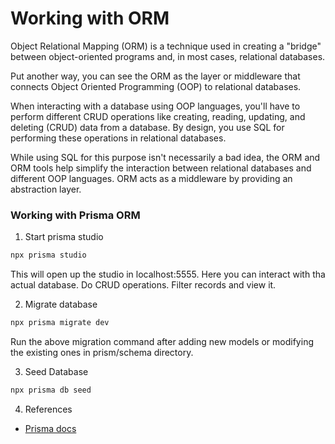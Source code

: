 # Working with ORM

Object Relational Mapping (ORM) is a technique used in creating a "bridge" between object-oriented programs and, in most cases, relational databases.

Put another way, you can see the ORM as the layer or middleware that connects Object Oriented Programming (OOP) to relational databases.

When interacting with a database using OOP languages, you'll have to perform different CRUD operations like creating, reading, updating, and deleting (CRUD) data from a database. By design, you use SQL for performing these operations in relational databases.

While using SQL for this purpose isn't necessarily a bad idea, the ORM and ORM tools help simplify the interaction between relational databases and different OOP languages. ORM acts as a middleware by providing an abstraction layer.

### Working with Prisma ORM

1. Start prisma studio

```bash
npx prisma studio
```

This will open up the studio in localhost:5555. Here you can interact with tha actual database. Do CRUD operations. Filter records and view it.

2. Migrate database

```bash
npx prisma migrate dev
```

Run the above migration command after adding new models or modifying the existing ones in prism/schema directory.

3. Seed Database

```bash
npx prisma db seed
```

4. References

-  [Prisma docs](https://www.prisma.io/docs/reference/api-reference)


